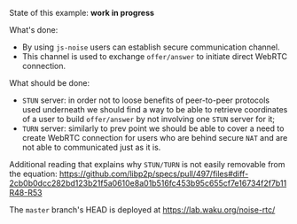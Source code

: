 State of this example: **work in progress**

What's done:
- By using `js-noise` users can establish secure communication channel.
- This channel is used to exchange `offer/answer` to initiate direct WebRTC connection.

What should be done:
- `STUN` server: in order not to loose benefits of peer-to-peer protocols used underneath we should find a way to be able to retrieve coordinates of a user to build `offer/answer` by not involving one `STUN` server for it;
- `TURN` server: similarly to prev point we should be able to cover a need to create WebRTC connection for users who are behind secure `NAT` and are not able to communicated just as it is.

Additional reading that explains why `STUN/TURN` is not easily removable from the equation: https://github.com/libp2p/specs/pull/497/files#diff-2cb0b0dcc282bd123b21f5a0610e8a01b516fc453b95c655cf7e16734f2f7b11R48-R53

The `master` branch's HEAD is deployed at https://lab.waku.org/noise-rtc/
